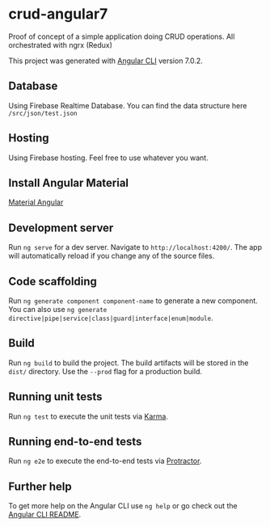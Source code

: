 # crud-angular7
Proof of concept of a simple application doing CRUD operations. All orchestrated with ngrx (Redux)

This project was generated with [Angular CLI](https://github.com/angular/angular-cli) version 7.0.2.

## Database
Using Firebase Realtime Database.
You can find the data structure here `/src/json/test.json`

## Hosting
Using Firebase hosting.
Feel free to use whatever you want.

## Install Angular Material 

[Material Angular](https://material.angular.io/guide/getting-started)

## Development server

Run `ng serve` for a dev server. Navigate to `http://localhost:4200/`. The app will automatically reload if you change any of the source files.

## Code scaffolding

Run `ng generate component component-name` to generate a new component. You can also use `ng generate directive|pipe|service|class|guard|interface|enum|module`.

## Build

Run `ng build` to build the project. The build artifacts will be stored in the `dist/` directory. Use the `--prod` flag for a production build.

## Running unit tests

Run `ng test` to execute the unit tests via [Karma](https://karma-runner.github.io).

## Running end-to-end tests

Run `ng e2e` to execute the end-to-end tests via [Protractor](http://www.protractortest.org/).

## Further help

To get more help on the Angular CLI use `ng help` or go check out the [Angular CLI README](https://github.com/angular/angular-cli/blob/master/README.md).
